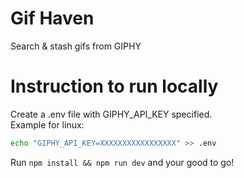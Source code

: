 # Gif Haven
Search & stash gifs from GIPHY

# Instruction to run locally
Create a .env file with GIPHY_API_KEY specified.\
Example for linux:
```bash
echo "GIPHY_API_KEY=XXXXXXXXXXXXXXXXX" >> .env
```
Run `npm install && npm run dev` and your good to go!
